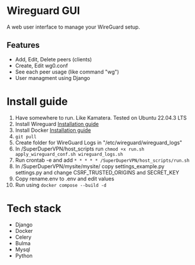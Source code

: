 # Wireguard GUI
A web user interface to manage your WireGuard setup.

## Features
* Add, Edit, Delete peers (clients)
* Create, Edit wg0.conf
* See each peer usage (like command "wg")
* User managment using Django

# Install guide

1. Have somewhere to run. Like Kamatera. Tested on Ubuntu 22.04.3 LTS
2. Install Wireguard [Installation guide](https://www.wireguard.com/install/)
3. Install Docker [Installation guide](https://docs.docker.com/engine/install/ubuntu/)
4. `git pull`
5. Create folder for WireGuard Logs in "/etc/wireguard/wireguard_logs"
6. In /SuperDuperVPN/host_scripts run `chmod +x run.sh apply_wireguard_conf.sh wireguard_logs.sh`
7. Run crontab -e and add  `* * * * * /SuperDuperVPN/host_scripts/run.sh`
8. In /SuperDuperVPN/mysite/mysite/ copy settings_example.py settings.py and change CSRF_TRUSTED_ORIGINS and SECRET_KEY
9. Copy rename.env to .env and edit values
10. Run using `docker compose --build -d`

# Tech stack
* Django
* Docker
* Celery
* Bulma
* Mysql
* Python
